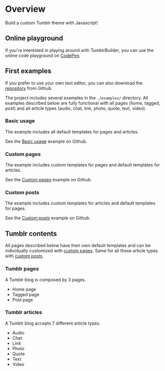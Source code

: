 # Overview

Build a custom Tumblr theme with Javascript!

## Online playground

If you're interested in playing around with TumblrBuilder, you can use the online code playground on [CodePen](https://codepen.io/yoriiis/pen/abvZWdv).

## First examples

If you prefer to use your own text editor, you can also download the [repository](https://github.com/yoriiis/tumblr-builder) from Github.

The project includes several examples in the `./examples/` directory. All examples described below are fully functional with all pages (home, tagged, post) and all article types (audio, chat, link, photo, quote, text, video).

### Basic usage

The example includes all default templates for pages and articles.

See the [Basic usage](https://github.com/yoriiis/tumblr-builder/tree/master/examples/basic-usage) example on Github.

### Custom pages

The example includes custom templates for pages and default templates for articles.

See the [Custom pages](https://github.com/yoriiis/tumblr-builder/tree/master/examples/custom-pages) example on Github.

### Custom posts

The example includes custom templates for articles and default templates for pages.

See the [Custom posts](https://github.com/yoriiis/tumblr-builder/tree/master/examples/custom-posts) example on Github.

## Tumblr contents

All pages described below have their own default templates and can be individually customized with [custom pages](custom-pages.html). Same for all these article types with [custom posts](custom-posts.html).

### Tumblr pages

A Tumblr blog is composed by 3 pages.

- Home page
- Tagged page
- Post page

### Tumblr articles

A Tumblr blog accepts 7 different article types.

- Audio
- Chat
- Link
- Photo
- Quote
- Text
- Video
